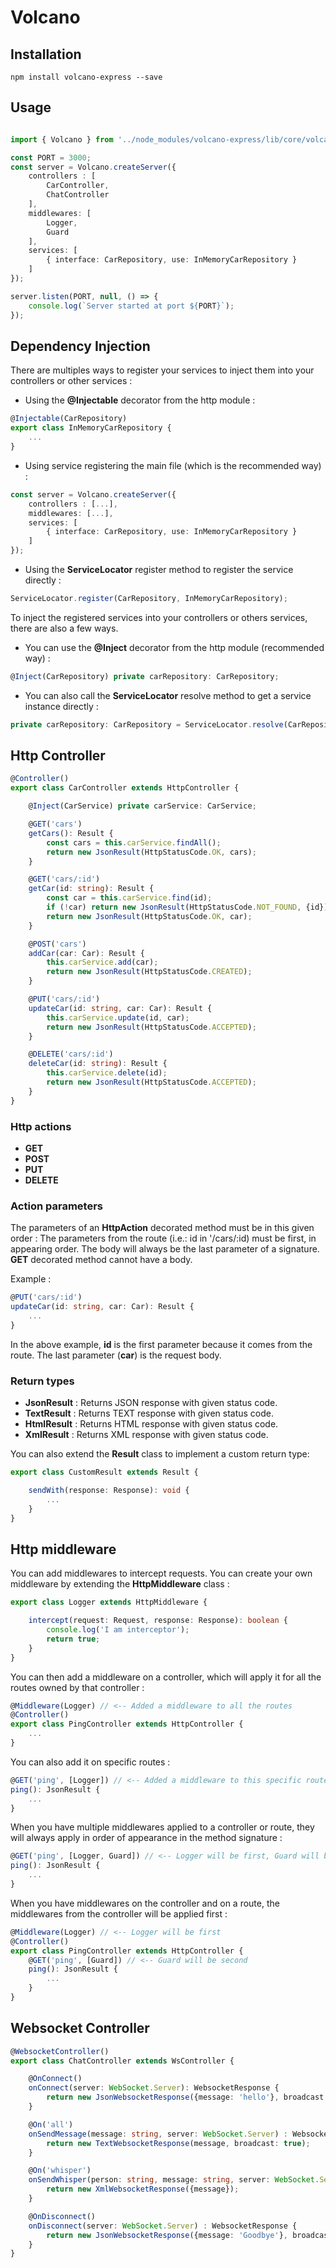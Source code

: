 # Volcano

## Installation

```dos
npm install volcano-express --save
 ```

## Usage

```ts

import { Volcano } from '../node_modules/volcano-express/lib/core/volcano.module';

const PORT = 3000;
const server = Volcano.createServer({
    controllers : [
        CarController,
        ChatController
    ],
    middlewares: [
        Logger,
        Guard
    ],
    services: [
        { interface: CarRepository, use: InMemoryCarRepository }
    ]
});

server.listen(PORT, null, () => {
    console.log(`Server started at port ${PORT}`);
});
```

## Dependency Injection

There are multiples ways to register your services to inject them into your controllers or other services :

- Using the **@Injectable** decorator from the http module :

```ts
@Injectable(CarRepository)
export class InMemoryCarRepository {
    ...
}
```

- Using service registering the main file (which is the recommended way) :

```ts
const server = Volcano.createServer({
    controllers : [...],
    middlewares: [...],
    services: [
        { interface: CarRepository, use: InMemoryCarRepository }
    ]
});
```

- Using the **ServiceLocator** register method to register the service directly :

```ts
ServiceLocator.register(CarRepository, InMemoryCarRepository);
```

To inject the registered services into your controllers or others services, there are also a few ways.

- You can use the **@Inject** decorator from the http module (recommended way) :

```ts
@Inject(CarRepository) private carRepository: CarRepository;
```

- You can also call the **ServiceLocator** resolve method to get a service instance directly :

```ts
private carRepository: CarRepository = ServiceLocator.resolve(CarRepository);
```

## Http Controller

```ts
@Controller()
export class CarController extends HttpController {

    @Inject(CarService) private carService: CarService;

    @GET('cars')
    getCars(): Result {
        const cars = this.carService.findAll();
        return new JsonResult(HttpStatusCode.OK, cars);
    }

    @GET('cars/:id')
    getCar(id: string): Result {
        const car = this.carService.find(id);
        if (!car) return new JsonResult(HttpStatusCode.NOT_FOUND, {id});
        return new JsonResult(HttpStatusCode.OK, car);
    }

    @POST('cars')
    addCar(car: Car): Result {
        this.carService.add(car);
        return new JsonResult(HttpStatusCode.CREATED);
    }

    @PUT('cars/:id')
    updateCar(id: string, car: Car): Result {
        this.carService.update(id, car);
        return new JsonResult(HttpStatusCode.ACCEPTED);
    }

    @DELETE('cars/:id')
    deleteCar(id: string): Result {
        this.carService.delete(id);
        return new JsonResult(HttpStatusCode.ACCEPTED);
    }
}
```

### Http actions

- **GET**
- **POST**
- **PUT**
- **DELETE**

### Action parameters

The parameters of an **HttpAction** decorated method must be in this given order :
The parameters from the route (i.e.: id in '/cars/:id) must be first, in appearing order. The body will always be the last parameter of a signature. **GET** decorated method cannot have a body.

Example :

```ts
@PUT('cars/:id')
updateCar(id: string, car: Car): Result {
    ...
}
```

In the above example, **id** is the first parameter because it comes from the route. The last parameter (**car**) is the request body.

### Return types

- **JsonResult** : Returns JSON response with given status code.
- **TextResult** : Returns TEXT response with given status code.
- **HtmlResult** : Returns HTML response with given status code.
- **XmlResult** : Returns XML response with given status code.

You can also extend the **Result** class to implement a custom return type:

```ts
export class CustomResult extends Result {

    sendWith(response: Response): void {
        ...
    }
}
```

## Http middleware

You can add middlewares to intercept requests. You can create your own middleware by extending the **HttpMiddleware** class :

```ts
export class Logger extends HttpMiddleware {

    intercept(request: Request, response: Response): boolean {
        console.log('I am interceptor');
        return true;
    }
}
```

You can then add a middleware on a controller, which will apply it for all the routes owned by that controller :

```ts
@Middleware(Logger) // <-- Added a middleware to all the routes
@Controller()
export class PingController extends HttpController {
    ...
}
```

You can also add it on specific routes :

```ts
@GET('ping', [Logger]) // <-- Added a middleware to this specific route
ping(): JsonResult {
    ...
}
```

When you have multiple middlewares applied to a controller or route, they will always apply in order of appearance in the method signature :

```ts
@GET('ping', [Logger, Guard]) // <-- Logger will be first, Guard will be second
ping(): JsonResult {
    ...
}
```

When you have middlewares on the controller and on a route, the middlewares from the controller will be applied first :

```ts
@Middleware(Logger) // <-- Logger will be first
@Controller()
export class PingController extends HttpController {
    @GET('ping', [Guard]) // <-- Guard will be second
    ping(): JsonResult {
        ...
    }
}
```

## Websocket Controller

```ts
@WebsocketController()
export class ChatController extends WsController {

    @OnConnect()
    onConnect(server: WebSocket.Server): WebsocketResponse {
        return new JsonWebsocketResponse({message: 'hello'}, broadcast: true);
    }

    @On('all')
    onSendMessage(message: string, server: WebSocket.Server) : WebsocketResponse {
        return new TextWebsocketResponse(message, broadcast: true);
    }

    @On('whisper')
    onSendWhisper(person: string, message: string, server: WebSocket.Server) : WebsocketResponse {
        return new XmlWebsocketResponse({message});
    }

    @OnDisconnect()
    onDisconnect(server: WebSocket.Server) : WebsocketResponse {
        return new JsonWebsocketResponse({message: 'Goodbye'}, broadcast: true);
    }
}
```
